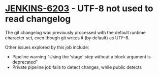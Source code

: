 # [JENKINS-6203](https://issues.jenkins.io/browse/JENKINS-6203) - UTF-8 not used to read changelog

The git changelog was previously processed with the default runtime
character set, even though git writes it (by default) as UTF-8.

Other issues explored by this job include:

* Pipeline warning "Using the ‘stage’ step without a block argument is deprecated"
* Private pipeline job fails to detect changes, while public detects
